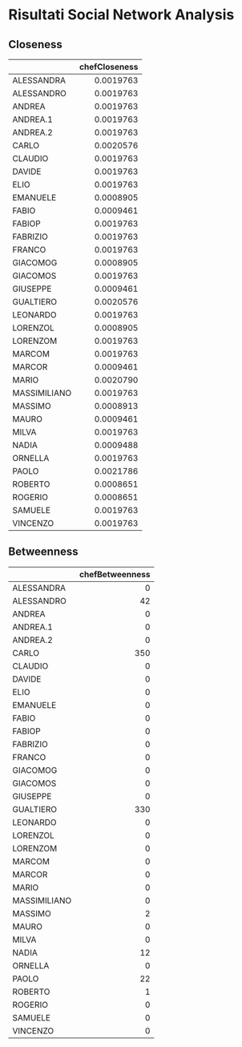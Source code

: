 # Risultati Social Network Analysis

## Closeness

|             | chefCloseness|
|:------------|-------------:|
|ALESSANDRA   |     0.0019763|
|ALESSANDRO   |     0.0019763|
|ANDREA       |     0.0019763|
|ANDREA.1     |     0.0019763|
|ANDREA.2     |     0.0019763|
|CARLO        |     0.0020576|
|CLAUDIO      |     0.0019763|
|DAVIDE       |     0.0019763|
|ELIO         |     0.0019763|
|EMANUELE     |     0.0008905|
|FABIO        |     0.0009461|
|FABIOP       |     0.0019763|
|FABRIZIO     |     0.0019763|
|FRANCO       |     0.0019763|
|GIACOMOG     |     0.0008905|
|GIACOMOS     |     0.0019763|
|GIUSEPPE     |     0.0009461|
|GUALTIERO    |     0.0020576|
|LEONARDO     |     0.0019763|
|LORENZOL     |     0.0008905|
|LORENZOM     |     0.0019763|
|MARCOM       |     0.0019763|
|MARCOR       |     0.0009461|
|MARIO        |     0.0020790|
|MASSIMILIANO |     0.0019763|
|MASSIMO      |     0.0008913|
|MAURO        |     0.0009461|
|MILVA        |     0.0019763|
|NADIA        |     0.0009488|
|ORNELLA      |     0.0019763|
|PAOLO        |     0.0021786|
|ROBERTO      |     0.0008651|
|ROGERIO      |     0.0008651|
|SAMUELE      |     0.0019763|
|VINCENZO     |     0.0019763|

## Betweenness

|             | chefBetweenness|
|:------------|---------------:|
|ALESSANDRA   |               0|
|ALESSANDRO   |              42|
|ANDREA       |               0|
|ANDREA.1     |               0|
|ANDREA.2     |               0|
|CARLO        |             350|
|CLAUDIO      |               0|
|DAVIDE       |               0|
|ELIO         |               0|
|EMANUELE     |               0|
|FABIO        |               0|
|FABIOP       |               0|
|FABRIZIO     |               0|
|FRANCO       |               0|
|GIACOMOG     |               0|
|GIACOMOS     |               0|
|GIUSEPPE     |               0|
|GUALTIERO    |             330|
|LEONARDO     |               0|
|LORENZOL     |               0|
|LORENZOM     |               0|
|MARCOM       |               0|
|MARCOR       |               0|
|MARIO        |               0|
|MASSIMILIANO |               0|
|MASSIMO      |               2|
|MAURO        |               0|
|MILVA        |               0|
|NADIA        |              12|
|ORNELLA      |               0|
|PAOLO        |              22|
|ROBERTO      |               1|
|ROGERIO      |               0|
|SAMUELE      |               0|
|VINCENZO     |               0|
